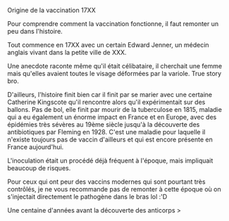 
Origine de la vaccination
17XX


Pour comprendre comment la vaccination fonctionne, il faut remonter un peu dans l'histoire.

Tout commence en 17XX avec un certain Edward Jenner, un médecin anglais vivant dans la petite ville de XXX.

Une anecdote raconte même qu'il était célibataire, il cherchait une femme mais qu'elles avaient toutes le visage déformées par la variole. True story bro.

D'ailleurs, l'histoire finit bien car il finit par se marier avec une certaine Catherine Kingscote qu'il rencontre alors qu'il expérimentait sur des ballons. Pas de bol, elle finit par mourir de la tuberculose en 1815, maladie qui a eu également un énorme impact en France et en Europe, avec des épidémies très sévères au 19ème siècle jusqu'à la découverte des antibiotiques par Fleming en 1928. C'est une maladie pour laquelle il n'existe toujours pas de vaccin d'ailleurs et qui est encore présente en France aujourd'hui.


L'inoculation était un procédé déjà fréquent à l'époque, mais impliquait beaucoup de risques.

Pour ceux qui ont peur des vaccins modernes qui sont pourtant très contrôlés, je ne vous recommande pas de remonter à cette époque où on s'injectait directement le pathogène dans le bras lol :'D

Une centaine d'années avant la découverte des anticorps >